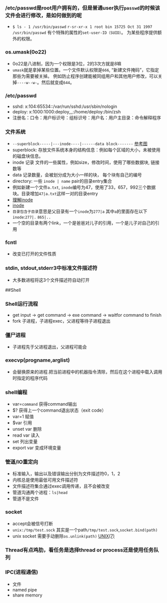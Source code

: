 ### /etc/passwd是root用户拥有的，但是普通user执行`passwd`的时候该文件会进行修改，是如何做到的呢
- `$ ls - 1 /usr/bin/passwd` `r-sr-xr-x 1 root bin 15725 Oct 31 1997 /usr/bin/passwd` 有个特殊的属性的`set-user-ID（SUID）`。
为某些程序提供额外的权限。

### os.umask(0o22)
- 0o22是八进制，因为一个权限是3位，2的3次方就是8嘛
- `umask`就是拿掉某些位置。一个文件默认权限是`666`, “新建文件掩码”，它指定那些为需要被关掉。
例如防止程序创建能被同组用户和其他用户修改，可以关掉`----w--w-`。然后就变成`644`。

### /etc/passwd
- sshd: x:104:65534::/var/run/sshd:/usr/sbin/nologin
- deploy: x:1000:1000:deploy,,,:/home/deploy:/bin/zsh
- 注册名：口令：用户标识号：组标识号：用户名：用户主目录：命令解释程序

### 文件系统
- `--superblock-----|---inode----|------data block-------` [参考图](https://github.com/xiazhibin/blog/blob/master/pic/pic4_5.jpg)
- superblock: 存放文件系统本身的结构信息：例如每个区域的大小，未被使用的磁盘块信息。
- inode 记录 文件的一些属性，例如size，修改时间，使用了哪些数据块, 链接数等
- data 记录数量，会被划分成为大小一样的块， 每个块有自己的编号
- directory: 一些 `inode | name` pair的目录entry集合
- 例如新建一个文件`a.txt`, `inode`编号为47，使用了33，657，992三个数据块。目录增加`47|a.txt`这样一对的目录entry
- [理解inode](http://www.ruanyifeng.com/blog/2011/12/inode.html)
- [inode](https://zh.wikipedia.org/wiki/Inode)
- `目录包含子目录`意思是父目录有一个`inode`为`277|a` 其中`a`的里面存在以下`inode`:`277|.` `865|..`
- 一个空的目录有两个link，一个是爸爸对儿子的引用，一个是儿子对自己的引用

### fcntl
- 改变已打开的文件性质

### stdin, stdout,stderr3中标准文件描述符
- 大多数进程将这3个文件描述符自动打开

##Shell
### Shell运行流程
- get input -> get command -> exe command -> waitfor command to finish
- fork 子进程，子进程exec，父进程等待子进程退出

### 僵尸进程
- 子进程先于父进程退出，父进程可能会

### execvp(progname,arglist)
- 会替换原来的进程.把当前进程中的机器指令清除，然后在这个进程中载入调用时指定的程序代码

### shell编程
- var=`command` 获得command输出
- $? 获得上一个command退出状态（exit code）
- var=1 赋值
- $var 引用
- unset var 删除
- read var 读入
- set 列出变量
- export var 变成环境变量

### 管道/IO重定向
- 标准输入，输出以及错误输出分别为文件描述符0，1，2
- 内核总是使用最低可用文件描述符
- 文件描述符集合通过exec调用传递，且不会被改变
- 管道沟通两个进程：`ls|head`
- 管道不是文件

### socket
- accept会被信号打断
- `unix:/tmp/test.sock` 其实是一个path`/tmp/test.sock`,`socket.bind(path)`
- unix socket 需要手动删除`os.unlink(path)` [UNIX(7)](http://man7.org/linux/man-pages/man7/unix.7.html)

### Thread有点鸡肋，看任务是选择thread or process还是使用任务队列

### IPC(进程通信)
- 文件
- named pipe
- share memory
